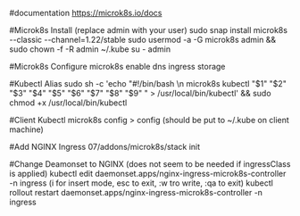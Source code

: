 #documentation
https://microk8s.io/docs

#Microk8s Install (replace admin with your user)
sudo snap install microk8s --classic --channel=1.22/stable
sudo usermod -a -G microk8s admin && sudo chown -f -R admin ~/.kube
su - admin

#Microk8s Configure
microk8s enable dns ingress storage

#Kubectl Alias
sudo sh -c 'echo "#!/bin/bash \n microk8s kubectl "\$1" "\$2" "\$3" "\$4" "\$5" "\$6" "\$7" "\$8" "\$9" " > /usr/local/bin/kubectl' && sudo chmod +x /usr/local/bin/kubectl

#Client Kubectl
microk8s config > config (should be put to ~/.kube on client machine)

#Add NGINX Ingress
07/addons/microk8s/stack init

#Change Deamonset to NGINX (does not seem to be needed if ingressClass is applied)
kubectl edit daemonset.apps/nginx-ingress-microk8s-controller -n ingress
(i for insert mode, esc to exit, :w tro write, :qa to exit)
kubectl rollout restart daemonset.apps/nginx-ingress-microk8s-controller -n ingress